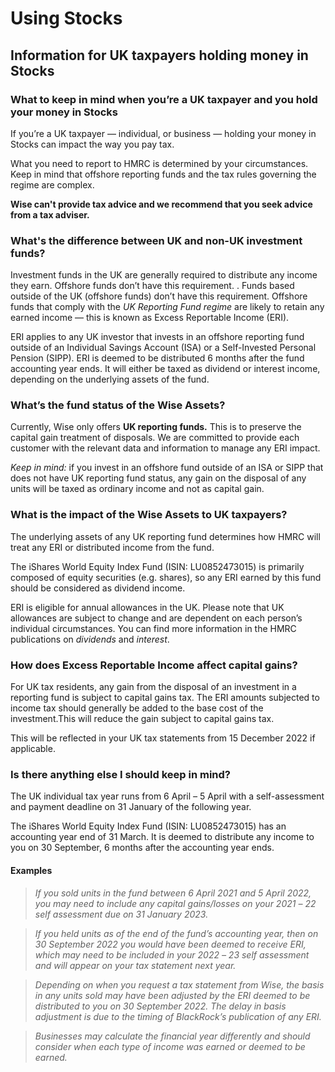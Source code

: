 # Using Stocks  
## Information for UK taxpayers holding money in Stocks  
###  **What to keep in mind when you’re a UK taxpayer and you hold your money in Stocks**

If you’re a UK taxpayer — individual, or business — holding your money in Stocks can impact the way you pay tax. 

What you need to report to HMRC is determined by your circumstances. Keep in mind that offshore reporting funds and the tax rules governing the regime are complex. 

**Wise can't provide tax advice and we recommend that you seek advice from a tax adviser.**

###  **What's the difference between UK and non-UK investment funds?**

Investment funds in the UK are generally required to distribute any income they earn. Offshore funds don’t have this requirement. . Funds based outside of the UK (offshore funds) don’t have this requirement. Offshore funds that comply with the _UK Reporting Fund regime_ are likely to retain any earned income — this is known as Excess Reportable Income (ERI).

ERI applies to any UK investor that invests in an offshore reporting fund outside of an Individual Savings Account (ISA) or a Self-Invested Personal Pension (SIPP). ERI is deemed to be distributed 6 months after the fund accounting year ends. It will either be taxed as dividend or interest income, depending on the underlying assets of the fund. 

### **What’s the fund status of the Wise Assets?**

Currently, Wise only offers **UK reporting funds.** This is to preserve the capital gain treatment of disposals. We are committed to provide each customer with the relevant data and information to manage any ERI impact. 

_Keep in mind:_ if you invest in an offshore fund outside of an ISA or SIPP that does not have UK reporting fund status, any gain on the disposal of any units will be taxed as ordinary income and not as capital gain. 

### **What is the impact of the Wise Assets to UK taxpayers?**

The underlying assets of any UK reporting fund determines how HMRC will treat any ERI or distributed income from the fund. 

The iShares World Equity Index Fund (ISIN: LU0852473015) is primarily composed of equity securities (e.g. shares), so any ERI earned by this fund should be considered as dividend income. 

ERI is eligible for annual allowances in the UK. Please note that UK allowances are subject to change and are dependent on each person’s individual circumstances. You can find more information in the HMRC publications on _dividends_ and _interest_.

###  **How does Excess Reportable Income affect capital gains?**

For UK tax residents, any gain from the disposal of an investment in a reporting fund is subject to capital gains tax. The ERI amounts subjected to income tax should generally be added to the base cost of the investment.This will reduce the gain subject to capital gains tax.

This will be reflected in your UK tax statements from 15 December 2022 if applicable.

###  **Is there anything else I should keep in mind?**

The UK individual tax year runs from 6 April _–_ 5 April with a self-assessment and payment deadline on 31 January of the following year. 

The iShares World Equity Index Fund (ISIN: LU0852473015) has an accounting year end of 31 March. It is deemed to distribute any income to you on 30 September, 6 months after the accounting year ends. 

#### **Examples**

>  _If you sold units in the fund between 6 April 2021 and 5 April 2022, you may need to include any capital gains/losses on your 2021_ _–_ _22 self assessment due on 31 January 2023._

>  _If you held units as of the end of the fund’s accounting year, then on 30 September 2022 you would have been deemed to receive ERI, which may need to be included in your 2022_ _–_ _23 self assessment and will appear on your tax statement next year._

>  _Depending on when you request a tax statement from Wise, the basis in any units sold may have been adjusted by the ERI deemed to be distributed to you on 30 September 2022. The delay in basis adjustment is due to the timing of BlackRock’s publication of any ERI._

>  _Businesses may calculate the financial year differently and should consider when each type of income was earned or deemed to be earned._